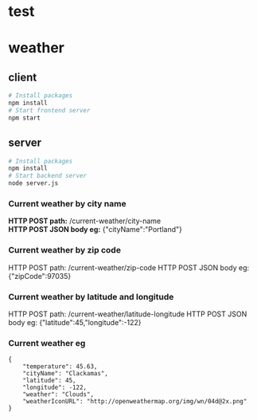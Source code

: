 # test

# weather

## client
```bash
# Install packages
npm install
# Start frontend server
npm start
```

## server
```bash
# Install packages
npm install
# Start backend server
node server.js
```

### Current weather by city name
**HTTP POST path:** /current-weather/city-name\
**HTTP POST JSON body eg:** {"cityName":"Portland"}

### Current weather by zip code
HTTP POST path: /current-weather/zip-code
HTTP POST JSON body eg: {"zipCode":97035}

### Current weather by latitude and longitude
HTTP POST path: /current-weather/latitude-longitude
HTTP POST JSON body eg: {"latitude":45,"longitude":-122}

### Current weather eg
```
{
    "temperature": 45.63,
    "cityName": "Clackamas",
    "latitude": 45,
    "longitude": -122,
    "weather": "Clouds",
    "weatherIconURL": "http://openweathermap.org/img/wn/04d@2x.png"
}
```

